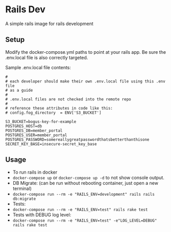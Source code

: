 # Rails Dev
A simple rails image for rails development

## Setup
Modify the docker-compose.yml paths to point at your rails app.
Be sure the .env.local file is also correctly targeted.

Sample .env.local file contents:
```# dotenv .env file for environment variables
#
# each developer should make their own .env.local file using this .env file
# as a guide
#
# .env.local files are not checked into the remote repo
#
# reference these attributes in code like this:
# config.fog_directory  = ENV['S3_BUCKET']

S3_BUCKET=bogus-key-for-example
POSTGRES_HOST=db
POSTGRES_DB=member_portal
POSTGRES_USER=member_portal
POSTGRES_PASSWORD=somereallygreatpasswordthatsbetterthanthisone
SECRET_KEY_BASE=insecure-secret_key_base
```

## Usage
* To run rails in docker
* ```docker-compose up``` or ```docker-compose up -d``` to not show console output.
* DB Migrate: (can be run without rebooting container, just open a new terminal)
* ```docker-compose run --rm -e "RAILS_ENV=development" rails rails db:migrate```
* Tests:
* ```docker-compose run --rm -e "RAILS_ENV=test" rails rake test```
* Tests with DEBUG log level:
* ```docker-compose run --rm -e "RAILS_ENV=test" -e"LOG_LEVEL=DEBUG" rails rake test```

